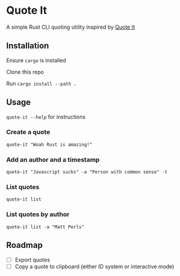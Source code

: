 # Quote It

A simple Rust CLI quoting utility inspired by [Quote It]("https://github.com/mattperls-code-apps/quote-it-app")

## Installation

Ensure `cargo` is installed

Clone this repo

Run `cargo install --path . ` 

## Usage

`quote-it --help` for instructions

### Create a quote

`quote-it "Woah Rust is amazing!"`

### Add an author and a timestamp

`quote-it "Javascript sucks" -a "Person with common sense" -t`

### List quotes

`quote-it list`

### List quotes by author

`quote-it list -a "Matt Perls"`


## Roadmap

- [ ] Export quotes
- [ ] Copy a quote to clipboard (either ID system or interactive mode)
